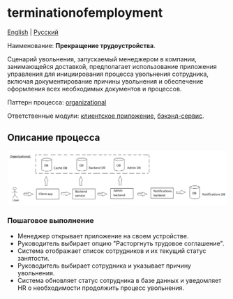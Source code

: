 # terminationofemployment

[English](terminationofemployment.md) | [Русский](terminationofemployment.ru.md)

Наименование: **Прекращение трудоустройства**.

Сценарий увольнения, запускаемый менеджером в компании, занимающейся доставкой, предполагает использование приложения управления для инициирования процесса увольнения сотрудника, включая документирование причины увольнения и обеспечение оформления всех необходимых документов и процессов.

Паттерн процесса: [organizational](../../processpatterns/organizational.ru.md)

Ответственные модули: [клиентское приложение](../../frontend/managerclient.md), [бэкэнд-сервис](../../backend/managerbackend.md).

## Описание процесса

![organizational_overall](../../img/organizational_overall.png)

### Пошаговое выполнение

- Менеджер открывает приложение на своем устройстве.
- Руководитель выбирает опцию "Расторгнуть трудовое соглашение".
- Система отображает список сотрудников и их текущий статус занятости.
- Руководитель выбирает сотрудника и указывает причину увольнения.
- Система обновляет статус сотрудника в базе данных и уведомляет HR о необходимости продолжить процесс увольнения.

